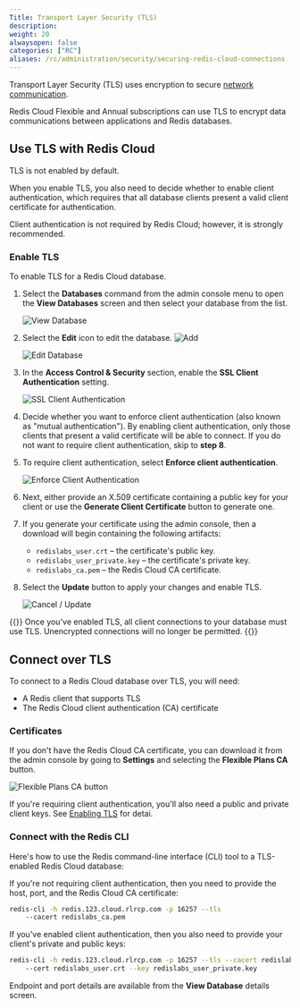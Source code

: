 ```yaml
---
Title: Transport Layer Security (TLS)
description:
weight: 20
alwaysopen: false
categories: ["RC"]
aliases: /rc/administration/security/securing-redis-cloud-connections
---
```


Transport Layer Security (TLS) uses encryption to secure [network communication](https://en.wikipedia.org/wiki/Transport_Layer_Security).  

Redis Cloud Flexible and Annual subscriptions can use TLS to encrypt data communications between applications and Redis databases.

## Use TLS with Redis Cloud

TLS is not enabled by default.  

When you enable TLS, you also need to decide whether to enable client authentication, which requires that all database clients present a valid client certificate for authentication.

Client authentication is not required by Redis Cloud; however, it is strongly recommended.

### Enable TLS

To enable TLS for a Redis Cloud database.

1. Select the **Databases** command from the admin console menu to open the **View Databases** screen and then select your database from the list.

    ![View Database](/images/rc/view-db.png#no-click "View Database")

2. Select the **Edit** icon to edit the database. ![Add](/images/rc/icon_edit.png#no-click "Edit")

    ![Edit Database](/images/rc/edit-db.png#no-click "Edit Database")

3. In the **Access Control & Security** section, enable the **SSL Client Authentication** setting.

    ![SSL Client Authentication](/images/rc/ssl-client-auth.png "SSL Client Authentication")

4. Decide whether you want to enforce client authentication (also known as "mutual authentication"). By
enabling client authentication, only those clients that present a valid certificate will be able to connect. If you do not want to require client authentication, skip to **step 8**.

5. To require client authentication, select **Enforce client authentication**.

    ![Enforce Client Authentication](/images/rc/enforce-client-auth.png "SSL Client Authentication")

6. Next, either provide an X.509 certificate containing a public key for your client or use the 
**Generate Client Certificate** button to generate one.

7. If you generate your certificate using the admin console, then a download will begin containing the following artifacts:
   * `redislabs_user.crt` – the certificate's public key.
   * `redislabs_user_private.key` – the certificate's private key.
   * `redislabs_ca.pem` – the Redis Cloud CA certificate.

8. Select the **Update** button to apply your changes and enable TLS.

    ![Cancel / Update](/images/rc/cancel-update.png "Cancel / Update")


{{<note>}}
Once you've enabled TLS, all client connections to your database must use TLS. Unencrypted connections
will no longer be permitted.
{{</note>}}

## Connect over TLS

To connect to a Redis Cloud database over TLS, you will need:

* A Redis client that supports TLS
* The Redis Cloud client authentication (CA) certificate

### Certificates

If you don't have the Redis Cloud CA certificate, you can download it from the admin
console by going to **Settings** and selecting the **Flexible Plans CA** button.

![Flexible Plans CA button](/images/rc/rc-settings-ca-flexible.png "Flexible Plans CA")

If you're requiring client authentication, you'll also need a public and private client keys. See
[Enabling TLS](#enabling-tls) for detai.

### Connect with the Redis CLI

Here's how to use the Redis command-line interface (CLI) tool to a TLS-enabled Redis Cloud database:

If you're not requiring client authentication, then you need to provide the host, port, and the Redis Cloud CA certificate:

```sh
redis-cli -h redis.123.cloud.rlrcp.com -p 16257 --tls
    --cacert redislabs_ca.pem
```

If you've enabled client authentication, then you also need to provide your client's private and public keys:

```sh
redis-cli -h redis.123.cloud.rlrcp.com -p 16257 --tls --cacert redislabs_ca.pem
    --cert redislabs_user.crt --key redislabs_user_private.key
```

Endpoint and port details are available from the **View Database** details screen.